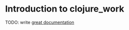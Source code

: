 # Introduction to clojure_work

TODO: write [great documentation](http://jacobian.org/writing/what-to-write/)
